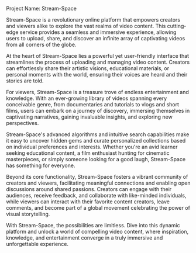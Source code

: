 Project Name: Stream-Space

Stream-Space is a revolutionary online platform that empowers creators and viewers alike to explore the vast realms of video content. This cutting-edge service provides a seamless and immersive experience, allowing users to upload, share, and discover an infinite array of captivating videos from all corners of the globe.

At the heart of Stream-Space lies a powerful yet user-friendly interface that streamlines the process of uploading and managing video content. Creators can effortlessly share their artistic visions, educational materials, or personal moments with the world, ensuring their voices are heard and their stories are told.

For viewers, Stream-Space is a treasure trove of endless entertainment and knowledge. With an ever-growing library of videos spanning every conceivable genre, from documentaries and tutorials to vlogs and short films, users can embark on a journey of discovery, immersing themselves in captivating narratives, gaining invaluable insights, and exploring new perspectives.

Stream-Space's advanced algorithms and intuitive search capabilities make it easy to uncover hidden gems and curate personalized collections based on individual preferences and interests. Whether you're an avid learner seeking educational content, a film enthusiast hunting for cinematic masterpieces, or simply someone looking for a good laugh, Stream-Space has something for everyone.

Beyond its core functionality, Stream-Space fosters a vibrant community of creators and viewers, facilitating meaningful connections and enabling open discussions around shared passions. Creators can engage with their audiences, receive feedback, and collaborate with like-minded individuals, while viewers can interact with their favorite content creators, leave comments, and become part of a global movement celebrating the power of visual storytelling.

With Stream-Space, the possibilities are limitless. Dive into this dynamic platform and unlock a world of compelling video content, where inspiration, knowledge, and entertainment converge in a truly immersive and unforgettable experience.